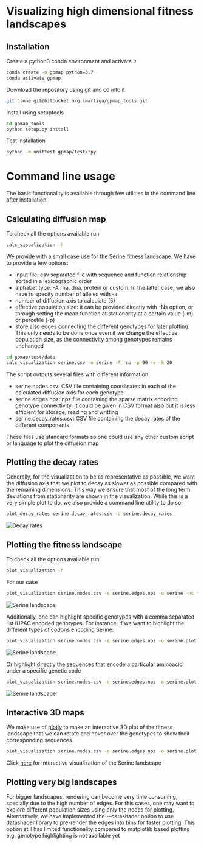 # Visualizing high dimensional fitness landscapes


## Installation

Create a python3 conda environment and activate it

```bash
conda create -n gpmap python=3.7
conda activate gpmap
```

Download the repository using git and cd into it

```bash
git clone git@bitbucket.org:cmartiga/gpmap_tools.git
```

Install using setuptools
```bash
cd gpmap_tools
python setup.py install
```

Test installation

```bash
python -m unittest gpmap/test/*py
```

# Command line usage

The basic functionality is available through few utilities in the command line after installation. 


## Calculating diffusion map

To check all the options available run
```bash
calc_visualization -h
```

We provide with a small case use for the Serine fitness landscape. We have to provide a few options:

- input file: csv separated file with sequence and function relationship sorted in a lexicographic order
- alphabet type: -A rna, dna, protein or custom. In the latter case, we also have to specify number of alleles with -a
- number of diffusion axis to calculate (5)
- effective population size: it can be provided directly with -Ns option, or through setting the mean function at stationarity at a certain value (-m) or percetile (-p)
- store also edges connecting the different genotypes for later plotting. This only needs to be done once even if we change the effective population size, as the connectivity among genotypes remains unchanged

```bash
cd gpmap/test/data
calc_visualization serine.csv -o serine -A rna -p 90 -e -k 20
```

The script outputs several files with different information:

- serine.nodes.csv: CSV file containing coordinates in each of the calculated diffusion axis for each genotype
- serine.edges.npz: npz file containing the sparse matrix encoding genotype connectivity. It could be given in CSV format also but it is less efficient for storage, reading and writting
- serine.decay_rates.csv: CSV file containing the decay rates of the different components

These files use standard formats so one could use any other custom script or language to plot the diffusion map

## Plotting the decay rates

Generally, for the visualization to be as representative as possible, we want the diffusion axis that we plot to decay as slower as possible compared with the remaining dimensions. This way we ensure that most of the long term deviations from stationarity are shown in the visualization. While this is a very simple plot to do, we also provide a command line utility to do so.

```bash
plot_decay_rates serine.decay_rates.csv -o serine.decay_rates
```

![Decay rates](https://bitbucket.org/cmartiga/gpmap_tools/src/master/gpmap/test/data/serine.decay_rates.png)


## Plotting the fitness landscape

To check all the options available run
```bash
plot_visualization -h
```

For our case

```bash
plot_visualization serine.nodes.csv -e serine.edges.npz -o serine -nc function -s function
```

![Serine landscape](https://bitbucket.org/cmartiga/gpmap_tools/src/master/gpmap/test/data/serine.plot.png)

Additionally, one can highlight specific genotypes with a comma separated list IUPAC encoded genotypes. For instance, if we want to highlight the different types of codons encoding Serine:

```bash
plot_visualization serine.nodes.csv -e serine.edges.npz -o serine.plot.2sets -nc function -s function -g UCN,AGY
```

![Serine landscape](https://bitbucket.org/cmartiga/gpmap_tools/src/master/gpmap/test/data/serine.plot.2sets.png)

Or highlight directly the sequences that encode a particular aminoacid under a specific genetic code

```bash
plot_visualization serine.nodes.csv -e serine.edges.npz -o serine.plot.aa -nc function -s function -g S -A protein --protein_seq
```

![Serine landscape](https://bitbucket.org/cmartiga/gpmap_tools/src/master/gpmap/test/data/serine.plot.aa.png)


## Interactive 3D maps

We make use of [plotly](https://plotly.com/python/) to make an interactive 3D plot of the fitness landscape that we can rotate and hover over the genotypes to show their corresponding sequences.

```bash
plot_visualization serine.nodes.csv -e serine.edges.npz -o serine.plot -nc function -s function --interactive
```

Click [here](https://bitbucket.org/cmartiga/gpmap_tools/src/master/gpmap/test/data/serine.plot.html) for interactive visualization of the Serine landscape


## Plotting very big landscapes

For bigger landscapes, rendering can become very time consuming, specially due to the high number of edges. For this cases, one may want to explore different population sizes using only the nodes for plotting. Alternatively, we have implemented the --datashader option to use datashader library to pre-render the edges into bins for faster plotting. This option still has limited functionality compared to matplotlib based plotting e.g. genotype highlighting is not available yet



